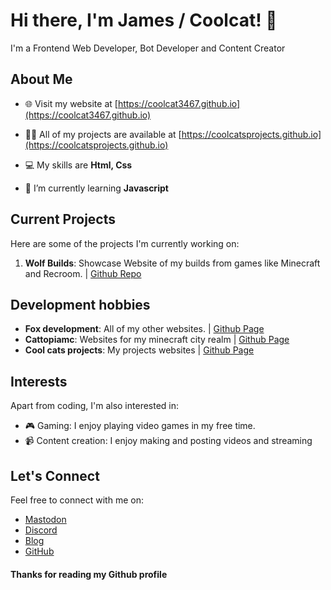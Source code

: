 # Hi there, I'm James / Coolcat! 👋

I'm a Frontend Web Developer, Bot Developer and Content Creator

## About Me

- 🌐 Visit my website at [https://coolcat3467.github.io](https://coolcat3467.github.io)

- 👨‍💻 All of my projects are available at [https://coolcatsprojects.github.io](https://coolcatsprojects.github.io)

- 💻 My skills are **Html, Css**

- 🌱 I’m currently learning **Javascript**


## Current Projects

Here are some of the projects I'm currently working on:

1. **Wolf Builds**: Showcase Website of my builds from games like Minecraft and Recroom. | [Github Repo](https://github.com/foxdevelops/wolfbuilds)

## Development hobbies

- **Fox development**: All of my other websites. | [Github Page](https://github.com/foxdevelops)
- **Cattopiamc**: Websites for my minecraft city realm | [Github Page](https://github.com/cattopiamc)
- **Cool cats projects**: My projects websites | [Github Page](https://github.com/coolcatsprojects)

## Interests

Apart from coding, I'm also interested in:

- 🎮 Gaming: I enjoy playing video games in my free time.
- 📹 Content creation: I enjoy making and posting videos and streaming

## Let's Connect

Feel free to connect with me on:

- [Mastodon](https://mastodon.social/@Coolcat3467)
- [Discord](https://discord.com/invite/TDb6YsYndW)
- [Blog](https://coolcat3467.hashnode.dev)
- [GitHub](https://github.com/coolcat3467)

#### Thanks for reading my Github profile

